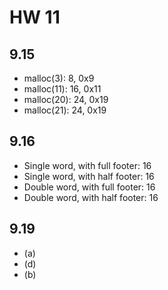 # HW 11 #

## 9.15 ##

- malloc(3): 8, 0x9
- malloc(11): 16, 0x11
- malloc(20): 24, 0x19
- malloc(21): 24, 0x19

## 9.16 ##

- Single word, with full footer: 16
- Single word, with half footer: 16
- Double word, with full footer: 16
- Double word, with half footer: 16

## 9.19 ##

- (a)
- (d)
- (b)

